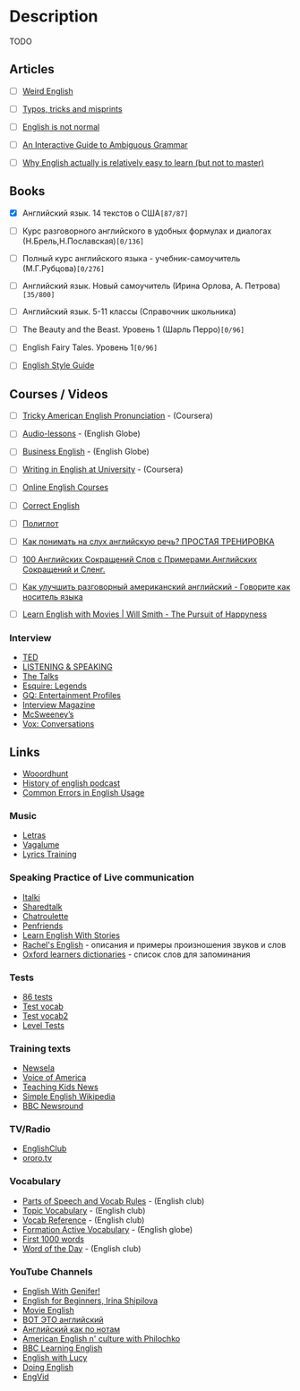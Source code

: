 # Description

TODO


## Articles

- [ ] [Weird English](https://www.nationalreview.com/magazine/2021/11/29/weird-english/)
- [ ] [Typos, tricks and misprints](https://aeon.co/essays/why-is-the-english-spelling-system-so-weird-and-inconsistent)
- [ ] [English is not normal](https://aeon.co/essays/why-is-english-so-weirdly-different-from-other-languages)
- [ ] [An Interactive Guide to Ambiguous Grammar](https://www.mcsweeneys.net/articles/an-interactive-guide-to-ambiguous-grammar)
- [ ] [Why English actually is relatively easy to learn (but not to master)](http://christopherwink.com/2018/11/05/english-easy-learn-john-mcwhorter-history-magnificent-bastard-tongue/)


## Books

- [x] Английский язык. 14 текстов о США`[87/87]`
- [ ] Курс разговорного английского в удобных формулах и диалогах (Н.Брель,Н.Пославская)`[0/136]`
- [ ] Полный курс английского языка - учебник-самоучитель (М.Г.Рубцова)`[0/276]`
- [ ] Английский язык. Новый самоучитель (Ирина Орлова, А. Петрова)`[35/800]`
- [ ] Английский язык. 5-11 классы (Справочник школьника)
- [ ] The Beauty and the Beast. Уровень 1 (Шарль Перро)`[0/96]`
- [ ] English Fairy Tales. Уровень 1`[0/96]`
- [ ] [English Style Guide](https://ec.europa.eu/info/sites/default/files/styleguide_english_dgt_en.pdf)


## Courses / Videos

- [ ] [Tricky American English Pronunciation](https://www.coursera.org/learn/tricky-american-english-pronunciation) - (Coursera)
- [ ] [Audio-lessons](https://english-globe.ru/index.php?option=com_content&task=view&id=13&Itemid=17) - (English Globe)
- [ ] [Business English](https://english-globe.ru/index.php?option=com_content&task=category&sectionid=19&id=71&Itemid=92) - (English Globe)
- [ ] [Writing in English at University](https://www.coursera.org/learn/writing-english-university) - (Coursera)
- [ ] [Online English Courses](http://www.1-language.com/englishcourse/index.htm)
- [ ] [Correct English](http://www.correctenglish.ru/exercises/)
- [ ] [Полиглот](https://rutracker.org/forum/viewtopic.php?t=3918150)
- [ ] [Как понимать на слух английскую речь? ПРОСТАЯ ТРЕНИРОВКА](https://youtu.be/AOVBrB8ypkQ)
- [ ] [100 Английских Сокращений Слов с Примерами.Английских Сокращений и Сленг.](https://youtu.be/LVhcyGBLTEg)
- [ ] [Как улучшить разговорный американский английский - Говорите как носитель языка](https://youtu.be/m3g51xfopIE)
- [ ] [Learn English with Movies | Will Smith - The Pursuit of Happyness](https://youtu.be/pKoH9GkEKxQ)


### Interview

- [TED](http://www.ted.com/)
- [LISTENING & SPEAKING](http://www.rong-chang.com/listen.htm)
- [The Talks](https://the-talks.com/)
- [Esquire: Legends](https://www.esquire.com/what-ive-learned-legends/)
- [GQ: Entertainment Profiles](https://www.gq.com/about/entertainment-profiles-and-interviews)
- [Interview Magazine](https://www.interviewmagazine.com/)
- [McSweeney’s](https://www.mcsweeneys.net/columns/interviews-with-people-who-have-interesting-or-unusual-jobs)
- [Vox: Conversations](https://www.vox.com/conversations)


## Links

- [Wooordhunt](https://wooordhunt.ru/)
- [History of english podcast](https://historyofenglishpodcast.com/)
- [Common Errors in English Usage](https://brians.wsu.edu/common-errors/)


### Music

- [Letras](https://www.letras.mus.br/)
- [Vagalume](http://www.vagalume.com.br/)
- [Lyrics Training](http://lyricstraining.com)


### Speaking Practice of Live communication

- [Italki](http://www.italki.com/)
- [Sharedtalk](http://sharedtalk.com/)
- [Chatroulette](http://chatroulette.com/)
- [Penfriends](http://www.englishjet.com/english_courses_files/adult_penfriends.asp)
- [Learn English With Stories](https://deepenglish.com/blog/)
- [Rachel's English](http://rachelsenglish.com/) - описания и примеры произношения звуков и слов
- [Oxford learners dictionaries](https://www.oxfordlearnersdictionaries.com/wordlist/english/oxford3000/) - список слов для запоминания


### Tests

- [86 tests](http://english03.ru/testy)
- [Test vocab](http://testyourvocab.com/)
- [Test vocab2](https://my.vocabularysize.com/)
- [Level Tests](http://www.englishjet.com/english_courses_files/tests.htm)


### Training texts

- [Newsela](https://newsela.com/)
- [Voice of America](https://learningenglish.voanews.com/)
- [Teaching Kids News](https://teachingkidsnews.com/)
- [Simple English Wikipedia](https://simple.wikipedia.org/)
- [BBC Newsround](https://www.bbc.co.uk/newsround)


### TV/Radio

- [EnglishClub](https://www.englishclub.com/listening/radio.htm)
- [ororo.tv](http://ororo.tv/)


### Vocabulary

- [Parts of Speech and Vocab Rules](https://www.englishclub.com/vocabulary/parts-of-speech.htm) - (English club)
- [Topic Vocabulary](https://www.englishclub.com/vocabulary/topic.htm) - (English club)
- [Vocab Reference](https://www.englishclub.com/vocabulary/reference.htm) - (English club)
- [Formation Active Vocabulary](http://www.english-globe.ru/index.php?option=com_content&task=category&sectionid=18&id=72&Itemid=88) - (English globe)
- [First 1000 words](http://english03.ru/knigi/first1000words.html)
- [Word of the Day](https://www.englishclub.com/vocabulary/word-of-the-day.htm) - (English club)


### YouTube Channels

- [English With Genifer!](http://www.youtube.com/user/JenniferESL)
- [English for Beginners, Irina Shipilova](https://youtube.com/playlist?list=PLWZ63a6zsYpi5KB3pMeFBxofCQpx7ymPe)
- [Movie English](https://www.youtube.com/channel/UC8Io7LK1rOICcXJh4Y4LUTg)
- [ВОТ ЭТО английский](https://www.youtube.com/c/%D0%92%D0%9E%D0%A2%D0%AD%D0%A2%D0%9E/featured)
- [Английский как по нотам](http://www.youtube.com/user/krutopridumal)
- [American English n' culture with Philochko](http://www.youtube.com/user/philochko)
- [BBC Learning English](https://www.youtube.com/user/bbclearningenglish/featured)
- [English with Lucy](https://www.youtube.com/channel/UCz4tgANd4yy8Oe0iXCdSWfA)
- [Doing English](https://www.youtube.com/user/doingenglishDOTcom)
- [EngVid](https://www.youtube.com/user/engvidenglish)
